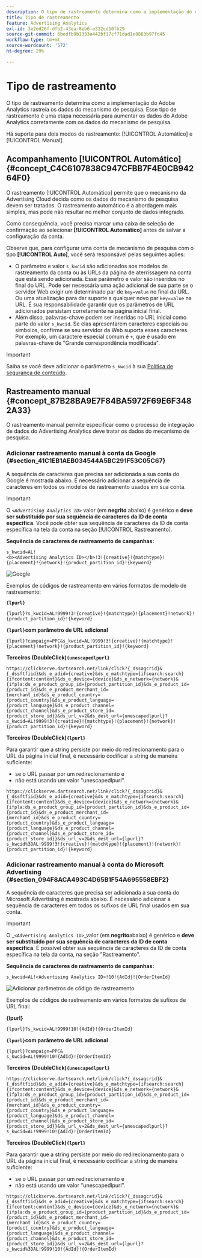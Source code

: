 ```yaml
---
description: O tipo de rastreamento determina como a implementação do Adobe Analytics rastreia os dados do mecanismo de pesquisa. Esse tipo de rastreamento é uma etapa necessária para aumentar os dados do Adobe Analytics corretamente com os dados do mecanismo de pesquisa.
title: Tipo de rastreamento
feature: Advertising Analytics
exl-id: 3e2ed26f-dfb2-43ea-8eb6-e332cd10fb29
source-git-commit: 6bedfb9b1333a442bf17cf71dad1e0883b97fd45
workflow-type: tm+mt
source-wordcount: '572'
ht-degree: 29%

---
```


# Tipo de rastreamento

O tipo de rastreamento determina como a implementação do Adobe Analytics rastreia os dados do mecanismo de pesquisa. Esse tipo de rastreamento é uma etapa necessária para aumentar os dados do Adobe Analytics corretamente com os dados do mecanismo de pesquisa.

<!--

Here is a video overview of how to implement the Advertising Analytics tracking template:

>[!VIDEO](https://video.tv.adobe.com/v/33013/?quality=12&captions=por_br)

-->

Há suporte para dois modos de rastreamento: [!UICONTROL Automático] e [!UICONTROL Manual].

## Acompanhamento [!UICONTROL Automático] {#concept_C4C6107838C947CFBB7F4E0CB94264F0}

O rastreamento [!UICONTROL Automático] permite que o mecanismo da Advertising Cloud decida como os dados do mecanismo de pesquisa devem ser tratados. O rastreamento automático é a abordagem mais simples, mas pode não resultar no melhor conjunto de dados integrado.

Como consequência, você precisa marcar uma caixa de seleção de confirmação ao selecionar **[!UICONTROL Automático]** antes de salvar a configuração da conta.

Observe que, para configurar uma conta de mecanismo de pesquisa com o tipo **[!UICONTROL Auto]**, você será responsável pelas seguintes ações:

* O parâmetro e valor `s_kwcid` são adicionados aos modelos de rastreamento da conta ou às URLs da página de aterrissagem na conta que está sendo adicionada. Esse parâmetro e valor são inseridos no final do URL. Pode ser necessária uma ação adicional de sua parte se o servidor Web exigir um determinado par de `key=value` no final da URL. Ou uma atualização para dar suporte a qualquer novo par `key=value` na URL. É sua responsabilidade garantir que os parâmetros de URL adicionados persistam corretamente na página inicial final.
* Além disso, palavras-chave podem ser inseridas no URL inicial como parte do valor `s_kwcid`. Se elas apresentarem caracteres especiais ou símbolos, confirme se seu servidor da Web suporta esses caracteres. Por exemplo, um caractere especial comum é `+`, que é usado em palavras-chave de &quot;Grande correspondência modificada&quot;.

>[!IMPORTANT]
>
>Saiba se você deve adicionar o parâmetro `s_kwcid` à sua [Política de segurança de conteúdo](https://experienceleague.adobe.com/pt-br/docs/id-service/using/reference/csp).

## Rastreamento manual {#concept_87B28BA9E7F84BA5972F69E6F3482A33}

O rastreamento manual permite especificar como o processo de integração de dados do Advertising Analytics deve tratar os dados do mecanismo de pesquisa.

### Adicionar rastreamento manual à conta da Google {#section_41C1EB1AEB034544A5BC291F53C05C67}

A sequência de caracteres que precisa ser adicionada a sua conta do Google é mostrada abaixo. É necessário adicionar a sequência de caracteres em todos os modelos de rastreamento usados em sua conta.

>[!IMPORTANT]
>
>O *`<Advertising Analytics ID>`* valor (em **negrito** abaixo) é genérico e **deve ser substituído por sua sequência de caracteres da ID de conta específica**. Você pode obter sua sequência de caracteres da ID de conta específica na tela da conta na seção [!UICONTROL Rastreamento].

**Sequência de caracteres de rastreamento de campanhas:**

```
s_kwcid=AL! 
<b><Advertising Analytics ID></b>!3!{creative}!{matchtype}!{placement}!{network}!{product_partition_id}!{keyword}
```

![Google](/help/integrate/c-advertising-analytics/c-adanalytics-workflow/assets/google-account.png)

Exemplos de códigos de rastreamento em vários formatos de modelo de rastreamento:

**`{lpurl}`**

```
{lpurl}?s_kwcid=AL!9999!3!{creative}!{matchtype}!{placement}!network}!{product_partition_id}!{keyword}
```

**`{lpurl}`com parâmetro de URL adicional**

```
{lpurl}?campaign=PPC&s_kwcid=AL!9999!3!{creative}!{matchtype}!{placement}!network}!{product_partition_id}!{keyword}
```

**Terceiros (DoubleClick)`{unescapedlpurl}`**

```
https://clickserve.dartsearch.net/link/click?{_dssagcrid}&{_dssftfiid}&ds_e_adid={creative}&ds_e_matchtype={ifsearch:search}{ifcontent:content}&ds_e_device={device}&ds_e_network={network}&{ifpla:ds_e_product_group_id={product_partition_id}&ds_e_product_id={product_id}&ds_e_product_merchant_id={merchant_id}&ds_e_product_country={product_country}&ds_e_product_language={product_language}&ds_e_product_channel={product_channel}&ds_e_product_store_id={product_store_id}}&ds_url_v=2&ds_dest_url={unescapedlpurl}?s_kwcid=AL!9999!3!{creative}!{matchtype}!{placement}!{network}!{product_partition_id}!{keyword}
```

**Terceiros (DoubleClick)`{lpurl}`**

Para garantir que a string persiste por meio do redirecionamento para o URL da página inicial final, é necessário codificar a string de maneira suficiente:

* se o URL passar por um redirecionamento e
* não está usando um valor &quot;unescapedlpurl&quot;.


```
https://clickserve.dartsearch.net/link/click?{_dssagcrid}&{_dssftfiid}&ds_e_adid={creative}&ds_e_matchtype={ifsearch:search}{ifcontent:content}&ds_e_device={device}&ds_e_network={network}&{ifpla:ds_e_product_group_id={product_partition_id}&ds_e_product_id={product_id}&ds_e_product_merchant_id={merchant_id}&ds_e_product_country={product_country}&ds_e_product_language={product_language}&ds_e_product_channel={product_channel}&ds_e_product_store_id={product_store_id}}&ds_url_v=2&ds_dest_url={lpurl}?s_kwcid%3DAL!9999!3!{creative}!{matchtype}!{placement}!{network}!{product_partition_id}!{keyword}
```

### Adicionar rastreamento manual à conta do Microsoft Advertising {#section_094F8ACA493C4D65B1F54A695558EBF2}

A sequência de caracteres que precisa ser adicionada a sua conta do Microsoft Advertising é mostrada abaixo. É necessário adicionar a sequência de caracteres em todos os sufixos de URL final usados em sua conta.

>[!IMPORTANT]
>
>O _`<Advertising Analytics ID>`_valor (em **negrito**&#x200B;abaixo) é genérico e **deve ser substituído por sua sequência de caracteres da ID de conta específica**. É possível obter sua sequência de caracteres da ID de conta específica na tela da conta, na seção &quot;Rastreamento&quot;.

**Sequência de caracteres de rastreamento de campanhas:**

```
s_kwcid=AL!<Advertising Analytics ID>!10!{AdId}!{OrderItemId} 
```

![Adicionar parâmetros de código de rastreamento](/help/integrate/c-advertising-analytics/c-adanalytics-workflow/assets/bing-account.png)

Exemplos de códigos de rastreamento em vários formatos de sufixos de URL final:

**{lpurl}**

```
{lpurl}?s_kwcid=AL!9999!10!{AdId}!{OrderItemId}
```

**`{lpurl}`com parâmetro de URL adicional**

```
{lpurl}?campaign=PPC&
s_kwcid=AL!9999!10!{AdId}!{OrderItemId}
```

**Terceiros (DoubleClick)`{unescapedlpurl}`**

```
https://clickserve.dartsearch.net/link/click?{_dssagcrid}&{_dssftfiid}&ds_e_adid={creative}&ds_e_matchtype={ifsearch:search}{ifcontent:content}&ds_e_device={device}&ds_e_network={network}&{ifpla:ds_e_product_group_id={product_partition_id}&ds_e_product_id={product_id}&ds_e_product_merchant_id={merchant_id}&ds_e_product_country={product_country}&ds_e_product_language={product_language}&ds_e_product_channel={product_channel}&ds_e_product_store_id={product_store_id}}&ds_url_v=2&ds_dest_url={unescapedlpurl}?s_kwcid=AL!9999!10!{AdId}!{OrderItemId}
```

**Terceiros (DoubleClick)`{lpurl}`**

Para garantir que a string persiste por meio do redirecionamento para o URL da página inicial final, é necessário codificar a string de maneira suficiente:

* se o URL passar por um redirecionamento e
* não está usando um valor &quot;unescapedlpurl&quot;.

```
https://clickserve.dartsearch.net/link/click?{_dssagcrid}&{_dssftfiid}&ds_e_adid={creative}&ds_e_matchtype={ifsearch:search}{ifcontent:content}&ds_e_device={device}&ds_e_network={network}&{ifpla:ds_e_product_group_id={product_partition_id}&ds_e_product_id={product_id}&ds_e_product_merchant_id={merchant_id}&ds_e_product_country={product_country}&ds_e_product_language={product_language}&ds_e_product_channel={product_channel}&ds_e_product_store_id={product_store_id}}&ds_url_v=2&ds_dest_url={lpurl}?s_kwcid%3DAL!9999!10!{AdId}!{OrderItemId}
```

